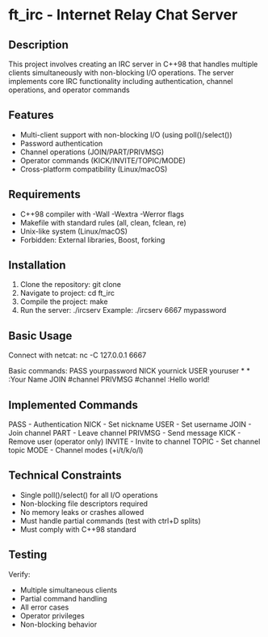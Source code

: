 ft_irc - Internet Relay Chat Server
==================================

Description
-----------
This project involves creating an IRC server in C++98 that handles multiple clients simultaneously with non-blocking I/O operations. The server implements core IRC functionality including authentication, channel operations, and operator commands

Features
--------
- Multi-client support with non-blocking I/O (using poll()/select())
- Password authentication
- Channel operations (JOIN/PART/PRIVMSG)
- Operator commands (KICK/INVITE/TOPIC/MODE)
- Cross-platform compatibility (Linux/macOS)

Requirements
------------
- C++98 compiler with -Wall -Wextra -Werror flags
- Makefile with standard rules (all, clean, fclean, re)
- Unix-like system (Linux/macOS)
- Forbidden: External libraries, Boost, forking

Installation
------------
1. Clone the repository:
   git clone <your-repo>
2. Navigate to project:
   cd ft_irc
3. Compile the project:
   make
4. Run the server:
   ./ircserv <port> <password>
   Example: ./ircserv 6667 mypassword

Basic Usage
-----------
Connect with netcat:
  nc -C 127.0.0.1 6667

Basic commands:
  PASS yourpassword
  NICK yournick
  USER youruser * * :Your Name
  JOIN #channel
  PRIVMSG #channel :Hello world!

Implemented Commands
-------------------
PASS     - Authentication
NICK     - Set nickname
USER     - Set username
JOIN     - Join channel
PART     - Leave channel
PRIVMSG  - Send message
KICK     - Remove user (operator only)
INVITE   - Invite to channel
TOPIC    - Set channel topic
MODE     - Channel modes (+i/t/k/o/l)

Technical Constraints
---------------------
- Single poll()/select() for all I/O operations
- Non-blocking file descriptors required
- No memory leaks or crashes allowed
- Must handle partial commands (test with ctrl+D splits)
- Must comply with C++98 standard

Testing
-------
Verify:
- Multiple simultaneous clients
- Partial command handling
- All error cases
- Operator privileges
- Non-blocking behavior
